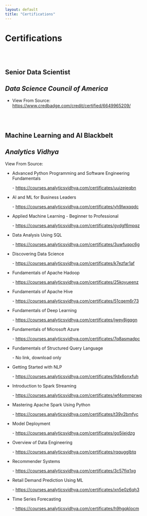 ```yaml
---
layout: default
title: "Certifications"
---
```


# Certifications

</br>
</br>

## Senior Data Scientist
## <i>Data Science Council of America</i>

- View From Source: 
	<a href="https://www.credbadge.com/credit/certified/6649965209/">https://www.credbadge.com/credit/certified/6649965209/</a>


</br>
</br>

## Machine Learning and AI Blackbelt
## <i>Analytics Vidhya</i>

<p>View From Source:</p>

<ul>

<li>Advanced Python Programming and Software Engineering Fundamentals</li>
<p>- <a href="https://courses.analyticsvidhya.com/certificates/uuizejeqbn">https://courses.analyticsvidhya.com/certificates/uuizejeqbn</a></p>

<li>AI and ML for Business Leaders</li>
<p>- <a href="https://courses.analyticsvidhya.com/certificates/yh9lwxqqdc">https://courses.analyticsvidhya.com/certificates/yh9lwxqqdc</a></p>

<li>Applied Machine Learning - Beginner to Professional</li>
<p>- <a href="https://courses.analyticsvidhya.com/certificates/gvdgf6mpqz">https://courses.analyticsvidhya.com/certificates/gvdgf6mpqz</a></p>

<li>Data Analysis Using SQL</li>
<p>- <a href="https://courses.analyticsvidhya.com/certificates/3uwfuqoc6g">https://courses.analyticsvidhya.com/certificates/3uwfuqoc6g</a></p>

<li>Discovering Data Science</li>
<p>- <a href="https://courses.analyticsvidhya.com/certificates/k7ezfar1af">https://courses.analyticsvidhya.com/certificates/k7ezfar1af</a></p>

<li>Fundamentals of Apache Hadoop</li>
<p>- <a href="https://courses.analyticsvidhya.com/certificates/25koyueenz">https://courses.analyticsvidhya.com/certificates/25koyueenz</a></p>

<li>Fundamentals of Apache Hive</li>
<p>- <a href="https://courses.analyticsvidhya.com/certificates/51cqem6r73">https://courses.analyticsvidhya.com/certificates/51cqem6r73</a></p>

<li>Fundamentals of Deep Learning</li>
<p>- <a href="https://courses.analyticsvidhya.com/certificates/jwey8jgqgn">https://courses.analyticsvidhya.com/certificates/jwey8jgqgn</a></p>

<li>Fundamentals of Microsoft Azure</li>
<p>- <a href="https://courses.analyticsvidhya.com/certificates/7q8asmadpc">https://courses.analyticsvidhya.com/certificates/7q8asmadpc</a></p>

<li>Fundamentals of Structured Query Language</li>
<p>- No link, download only</p>

<li>Getting Started with NLP</li>
<p>- <a href="https://courses.analyticsvidhya.com/certificates/9dx6onxfuh">https://courses.analyticsvidhya.com/certificates/9dx6onxfuh</a></p>

<li>Introduction to Spark Streaming</li>
<p>- <a href="https://courses.analyticsvidhya.com/certificates/wf4ommprwp">https://courses.analyticsvidhya.com/certificates/wf4ommprwp</a></p>

<li>Mastering Apache Spark Using Python</li>
<p>- <a href="https://courses.analyticsvidhya.com/certificates/t39v2bmfyc">https://courses.analyticsvidhya.com/certificates/t39v2bmfyc</a></p>

<li>Model Deployment</li>
<p>- <a href="https://courses.analyticsvidhya.com/certificates/go5iiejdzg">https://courses.analyticsvidhya.com/certificates/go5iiejdzg</a></p>

<li>Overview of Data Engineering</li>
<p>- <a href="https://courses.analyticsvidhya.com/certificates/rqqugglbtq">https://courses.analyticsvidhya.com/certificates/rqqugglbtq</a></p>

<li>Recommender Systems</li>
<p>- <a href="https://courses.analyticsvidhya.com/certificates/3c57fiq1xg">https://courses.analyticsvidhya.com/certificates/3c57fiq1xg</a></p>

<li>Retail Demand Prediction Using ML</li>
<p>- <a href="https://courses.analyticsvidhya.com/certificates/xn5e0z6qh3">https://courses.analyticsvidhya.com/certificates/xn5e0z6qh3</a></p>

<li>Time Series Forecasting</li>
<p>- <a href="https://courses.analyticsvidhya.com/certificates/h9hgqklocm">https://courses.analyticsvidhya.com/certificates/h9hgqklocm</a></p>


</ul>

